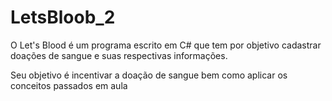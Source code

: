 # LetsBloob_2<br/>
O Let's Blood é um programa escrito em C#  que tem por objetivo 
cadastrar doações de sangue e suas respectivas informações.<br/>

Seu objetivo é incentivar a doação de sangue bem como aplicar
os conceitos passados em aula
